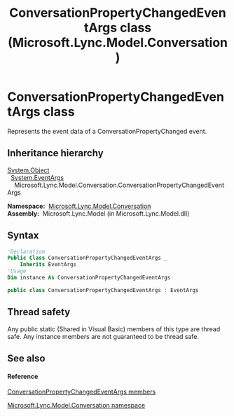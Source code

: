 ﻿---
title: ConversationPropertyChangedEventArgs class (Microsoft.Lync.Model.Conversation)
TOCTitle: ConversationPropertyChangedEventArgs class
ms:assetid: T:Microsoft.Lync.Model.Conversation.ConversationPropertyChangedEventArgs_DI_3_UC_OCS14MrefLyncWPF
ms:mtpsurl: https://msdn.microsoft.com/en-us/library/microsoft.lync.model.conversation.conversationpropertychangedeventargs_di_3_uc_ocs14mreflyncwpf(v=office.15)
ms:contentKeyID: 48599591
ms.date: 07/28/2014
mtps_version: v=office.15
f1_keywords:
- Microsoft.Lync.Model.Conversation.ConversationPropertyChangedEventArgs
dev_langs:
- CSharp
- JScript
- VB
- other
---

# ConversationPropertyChangedEventArgs class

Represents the event data of a ConversationPropertyChanged event.

## Inheritance hierarchy

[System.Object](http://msdn2.microsoft.com/en-us/library/e5kfa45b)  
  [System.EventArgs](http://msdn2.microsoft.com/en-us/library/118wxtk3)  
    Microsoft.Lync.Model.Conversation.ConversationPropertyChangedEventArgs  

**Namespace:**  [Microsoft.Lync.Model.Conversation](microsoft-lync-model-conversation-namespace_2.md)  
**Assembly:**  Microsoft.Lync.Model (in Microsoft.Lync.Model.dll)

## Syntax

``` vb
'Declaration
Public Class ConversationPropertyChangedEventArgs _
    Inherits EventArgs
'Usage
Dim instance As ConversationPropertyChangedEventArgs
```

``` csharp
public class ConversationPropertyChangedEventArgs : EventArgs
```

## Thread safety

Any public static (Shared in Visual Basic) members of this type are thread safe. Any instance members are not guaranteed to be thread safe.

## See also

#### Reference

[ConversationPropertyChangedEventArgs members](conversationpropertychangedeventargs-members-microsoft-lync-model-conversation_2.md)

[Microsoft.Lync.Model.Conversation namespace](microsoft-lync-model-conversation-namespace_2.md)

